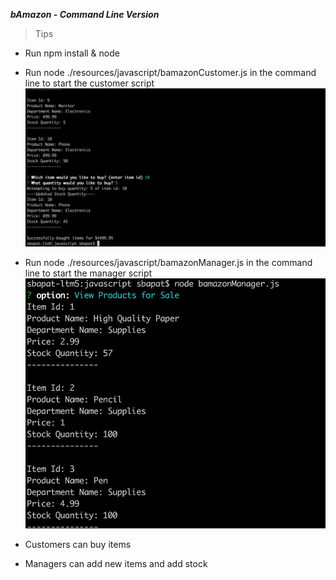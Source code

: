 ***bAmazon - Command Line Version***

> Tips

- Run npm install & node

- Run node ./resources/javascript/bamazonCustomer.js in the command line to start the customer script
![Screencap](https://github.com/SaumilBapat/AmazonCommandLine/blob/master/resources/images/bamazonCustomer.png)

- Run node ./resources/javascript/bamazonManager.js in the command line to start the manager script
![Screencap](https://github.com/SaumilBapat/AmazonCommandLine/blob/master/resources/images/bamazonManager.png)

- Customers can buy items
- Managers can add new items and add stock
